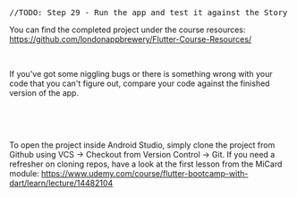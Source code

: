 <pre class="prettyprint linenums">//TODO: Step 29 - Run the app and test it against the Story Outline to make sure you've completed all the steps. The code for the completed app can be found here: https://github.com/londonappbrewery/destini-challenge-completed/</pre><p>You can find the completed project under the course resources: <a href="https://github.com/londonappbrewery/Flutter-Course-Resources/" rel="noopener noreferrer" target="_blank">https://github.com/londonappbrewery/Flutter-Course-Resources/</a></p><p><br></p><p>If you've got some niggling bugs or there is something wrong with your code that you can't figure out, compare your code against the finished version of the app. </p><p><br></p><p><br></p><p>To open the project inside Android Studio, simply clone the project from Github using VCS → Checkout from Version Control → Git. If you need a refresher on cloning repos, have a look at the first lesson from the MiCard module: <a href="https://www.udemy.com/course/flutter-bootcamp-with-dart/learn/lecture/14482104" rel="noopener noreferrer" target="_blank">https://www.udemy.com/course/flutter-bootcamp-with-dart/learn/lecture/14482104</a></p><p><br></p>